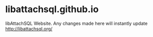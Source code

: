 libattachsql.github.io
======================

libAttachSQL Website.  Any changes made here will instantly update http://libattachsql.org/
